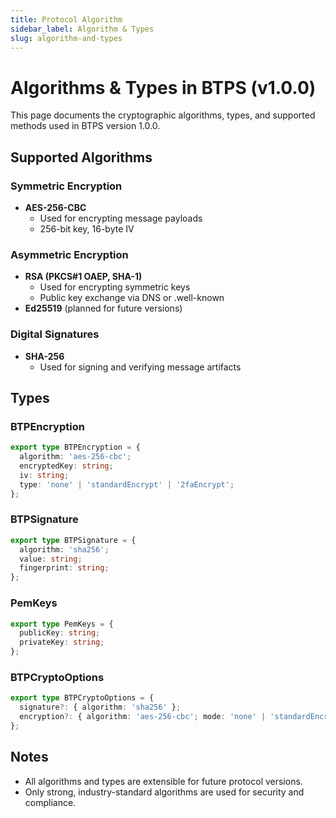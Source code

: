 ```yaml
---
title: Protocol Algorithm
sidebar_label: Algorithm & Types
slug: algorithm-and-types
---
```


# Algorithms & Types in BTPS (v1.0.0)

This page documents the cryptographic algorithms, types, and supported methods used in BTPS version 1.0.0.

## Supported Algorithms

### Symmetric Encryption
- **AES-256-CBC**
  - Used for encrypting message payloads
  - 256-bit key, 16-byte IV

### Asymmetric Encryption
- **RSA (PKCS#1 OAEP, SHA-1)**
  - Used for encrypting symmetric keys
  - Public key exchange via DNS or .well-known
- **Ed25519** (planned for future versions)

### Digital Signatures
- **SHA-256**
  - Used for signing and verifying message artifacts

## Types

### BTPEncryption
```ts
export type BTPEncryption = {
  algorithm: 'aes-256-cbc';
  encryptedKey: string;
  iv: string;
  type: 'none' | 'standardEncrypt' | '2faEncrypt';
};
```

### BTPSignature
```ts
export type BTPSignature = {
  algorithm: 'sha256';
  value: string;
  fingerprint: string;
};
```

### PemKeys
```ts
export type PemKeys = {
  publicKey: string;
  privateKey: string;
};
```

### BTPCryptoOptions
```ts
export type BTPCryptoOptions = {
  signature?: { algorithm: 'sha256' };
  encryption?: { algorithm: 'aes-256-cbc'; mode: 'none' | 'standardEncrypt' | '2faEncrypt' };
};
```

## Notes
- All algorithms and types are extensible for future protocol versions.
- Only strong, industry-standard algorithms are used for security and compliance. 